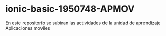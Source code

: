 # ionic-basic-1950748-APMOV
En este repositorio se subiran las actividades de la unidad de aprendizaje Aplicaciones moviles
